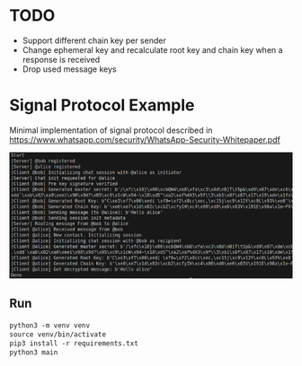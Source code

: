 # TODO

* Support different chain key per sender
* Change ephemeral key and recalculate root key and chain key when a response is received
* Drop used message keys


# Signal Protocol Example

Minimal implementation of signal protocol described in https://www.whatsapp.com/security/WhatsApp-Security-Whitepaper.pdf

![example](./resources/example.png)

## Run

```
python3 -m venv venv
source venv/bin/activate
pip3 install -r requirements.txt
python3 main
```